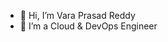 - 👋 Hi, I’m Vara Prasad Reddy
- 👀 I’m a Cloud & DevOps Engineer

<!---
vprasadreddy/vprasadreddy is a ✨ special ✨ repository because its `README.md` (this file) appears on your GitHub profile.
You can click the Preview link to take a look at your changes.
--->
